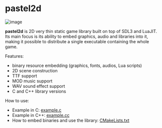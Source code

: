 # pastel2d

![image](https://github.com/user-attachments/assets/8b784810-1b6f-4b8a-95e9-2cb9f267fd27)

**pastel2d** is 2D very thin static game library built on top of SDL3 and LuaJIT. Its main focus is its ability to embed
graphics, audio and libraries into it, making it possible to distribute a single executable containing the whole game.

Features:
 - binary resource embedding (graphics, fonts, audios, Lua scripts)
 - 2D scene construction
 - TTF support
 - MOD music support
 - WAV sound effect support
 - C and C++ library versions

How to use:
 - Example in C: [example.c](https://github.com/andrenho/pastel2d/blob/master/example/example.c)
 - Example in C++: [example.cc](https://github.com/andrenho/pastel2d/blob/master/example/example.cc)
 - How to embed binaries and use the library: [CMakeLists.txt](https://github.com/andrenho/pastel2d/blob/de8d75955d64305763db24ad35a28c36a2c552ef/CMakeLists.txt#L154)
